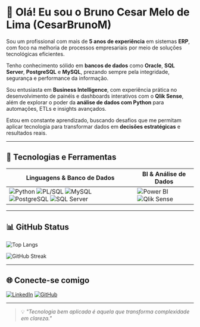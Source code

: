 # 👋 Olá! Eu sou o Bruno Cesar Melo de Lima (CesarBrunoM)

Sou um profissional com mais de **5 anos de experiência** em sistemas **ERP**, com foco na melhoria de processos empresariais por meio de soluções tecnológicas eficientes.

Tenho conhecimento sólido em **bancos de dados** como **Oracle**, **SQL Server**, **PostgreSQL** e **MySQL**, prezando sempre pela integridade, segurança e performance da informação.

Sou entusiasta em **Business Intelligence**, com experiência prática no desenvolvimento de painéis e dashboards interativos com o **Qlik Sense**, além de explorar o poder da **análise de dados com Python** para automações, ETLs e insights avançados.

Estou em constante aprendizado, buscando desafios que me permitam aplicar tecnologia para transformar dados em **decisões estratégicas** e resultados reais.

---

## 🚀 Tecnologias e Ferramentas

| Linguagens & Banco de Dados | BI & Análise de Dados |
|-----------------------------|------------------------|
| ![Python](https://img.shields.io/badge/python-3670A0?style=for-the-badge&logo=python&logoColor=ffdd54) ![PL/SQL](https://img.shields.io/badge/PL%2FSQL-F00000?style=for-the-badge&logo=oracle&logoColor=white) ![MySQL](https://img.shields.io/badge/MySQL-00758F?style=for-the-badge&logo=mysql&logoColor=white) ![PostgreSQL](https://img.shields.io/badge/PostgreSQL-316192?style=for-the-badge&logo=postgresql&logoColor=white) ![SQL Server](https://img.shields.io/badge/SQL_Server-CC2927?style=for-the-badge&logo=microsoft-sql-server&logoColor=white) | ![Power BI](https://img.shields.io/badge/Power_BI-F2C811?style=for-the-badge&logo=power-bi&logoColor=black) ![Qlik Sense](https://img.shields.io/badge/Qlik_Sense-009845?style=for-the-badge&logo=qlik&logoColor=white) |

---

## 📊 GitHub Status

![Top Langs](https://github-readme-stats.vercel.app/api/top-langs/?username=CesarBrunoM&layout=compact&bg_color=000000&border_color=30A3DC&title_color=E94D5F&text_color=FFFFFF)

![GitHub Streak](https://github-readme-streak-stats.herokuapp.com?user=CesarBrunoM&theme=dark&hide_border=true&date_format=M%20j%5B%2C%20Y%5D)

---

## 🌐 Conecte-se comigo

[![LinkedIn](https://img.shields.io/badge/LinkedIn-0A66C2?style=for-the-badge&logo=linkedin&logoColor=white)](https://www.linkedin.com/in/bruno-cesar-604a39190/)
[![GitHub](https://img.shields.io/badge/GitHub-181717?style=for-the-badge&logo=github&logoColor=white)](https://github.com/CesarBrunoM)

---

> 💡 *"Tecnologia bem aplicada é aquela que transforma complexidade em clareza."*
